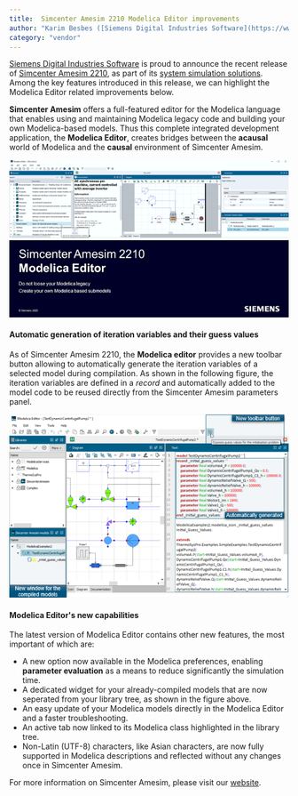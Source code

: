```yaml
---
title:  Simcenter Amesim 2210 Modelica Editor improvements
author: "Karim Besbes ([Siemens Digital Industries Software](https://www.sw.siemens.com/)"
category: "vendor"
---
```


[Siemens Digital Industries Software](https://www.sw.siemens.com/ ) is proud to announce the recent release of [Simcenter Amesim 2210](https://www.plm.automation.siemens.com/global/en/products/simcenter/simcenter-amesim.html ), as part of its [system simulation solutions](https://www.youtube.com/watch?v=PNvEug8pcDM ). Among the key features introduced in this release, we can highlight the Modelica Editor related improvements below.

**Simcenter Amesim** offers a full-featured editor for the Modelica language that enables using and maintaining  Modelica legacy code and building your own Modelica-based models. Thus this complete integrated development application, the **Modelica Editor**, creates bridges between the **acausal** world of Modelica and the **causal** environment of Simcenter Amesim. 

![](ModelicaEditorBanner.png)

#### Automatic generation of iteration variables and their guess values

As of Simcenter Amesim 2210, the **Modelica editor** provides a new toolbar button allowing to automatically generate the iteration variables of a selected model during compilation. As shown in the following figure, the iteration variables are defined in a <i> record </i> and automatically added to the model code to be reused directly from the Simcenter Amesim parameters panel.

![](Editor2210.png)

#### Modelica Editor's new capabilities

The latest version of Modelica Editor contains other new features, the most important of which are:
* A new option now available in the Modelica preferences, enabling **parameter evaluation** as a means to reduce significantly the simulation time.
* A dedicated widget for your already-compiled models that are now seperated from your library tree, as shown in the figure above. 
* An easy update of your Modelica models directly in the Modelica Editor and a faster troubleshooting.
* An active tab now linked to its Modelica class highlighted in the library tree.
* Non-Latin (UTF-8) characters, like Asian characters, are now fully supported in Modelica descriptions and reflected without any changes once in Simcenter Amesim.

For more information on Simcenter Amesim, please visit our [website](https://www.plm.automation.siemens.com/global/fr/products/simcenter/simcenter-amesim.html).

